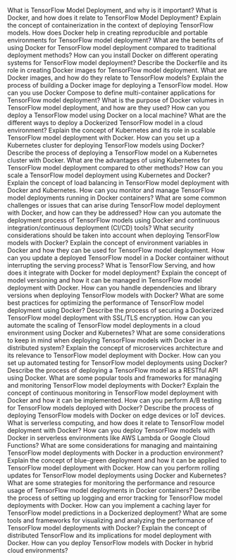 What is TensorFlow Model Deployment, and why is it important?
What is Docker, and how does it relate to TensorFlow Model Deployment?
Explain the concept of containerization in the context of deploying TensorFlow models.
How does Docker help in creating reproducible and portable environments for TensorFlow model deployment?
What are the benefits of using Docker for TensorFlow model deployment compared to traditional deployment methods?
How can you install Docker on different operating systems for TensorFlow model deployment?
Describe the Dockerfile and its role in creating Docker images for TensorFlow model deployment.
What are Docker images, and how do they relate to TensorFlow models?
Explain the process of building a Docker image for deploying a TensorFlow model.
How can you use Docker Compose to define multi-container applications for TensorFlow model deployment?
What is the purpose of Docker volumes in TensorFlow model deployment, and how are they used?
How can you deploy a TensorFlow model using Docker on a local machine?
What are the different ways to deploy a Dockerized TensorFlow model in a cloud environment?
Explain the concept of Kubernetes and its role in scalable TensorFlow model deployment with Docker.
How can you set up a Kubernetes cluster for deploying TensorFlow models using Docker?
Describe the process of deploying a TensorFlow model on a Kubernetes cluster with Docker.
What are the advantages of using Kubernetes for TensorFlow model deployment compared to other methods?
How can you scale a TensorFlow model deployment using Kubernetes and Docker?
Explain the concept of load balancing in TensorFlow model deployment with Docker and Kubernetes.
How can you monitor and manage TensorFlow model deployments running in Docker containers?
What are some common challenges or issues that can arise during TensorFlow model deployment with Docker, and how can they be addressed?
How can you automate the deployment process of TensorFlow models using Docker and continuous integration/continuous deployment (CI/CD) tools?
What security considerations should be taken into account when deploying TensorFlow models with Docker?
Explain the concept of environment variables in Docker and how they can be used for TensorFlow model deployment.
How can you update a deployed TensorFlow model in a Docker container without interrupting the serving process?
What is TensorFlow Serving, and how does it integrate with Docker for model deployment?
Explain the concept of model versioning and how it can be managed in TensorFlow model deployment with Docker.
How can you handle dependencies and library versions when deploying TensorFlow models with Docker?
What are some best practices for optimizing the performance of TensorFlow model deployment using Docker?
Describe the process of securing a Dockerized TensorFlow model deployment with SSL/TLS encryption.
How can you automate the scaling of TensorFlow model deployments in a cloud environment using Docker and Kubernetes?
What are some considerations to keep in mind when deploying TensorFlow models with Docker in a distributed system?
Explain the concept of microservices architecture and its relevance to TensorFlow model deployment with Docker.
How can you set up automated testing for TensorFlow model deployments using Docker?
Describe the process of deploying a TensorFlow model as a RESTful API using Docker.
What are some popular tools and frameworks for managing and monitoring TensorFlow model deployments with Docker?
Explain the concept of continuous monitoring in TensorFlow model deployment with Docker and how it can be implemented.
How can you perform A/B testing for TensorFlow models deployed with Docker?
Describe the process of deploying TensorFlow models with Docker on edge devices or IoT devices.
What is serverless computing, and how does it relate to TensorFlow model deployment with Docker?
How can you deploy TensorFlow models with Docker in serverless environments like AWS Lambda or Google Cloud Functions?
What are some considerations for managing and maintaining TensorFlow model deployments with Docker in a production environment?
Explain the concept of blue-green deployment and how it can be applied to TensorFlow model deployment with Docker.
How can you perform rolling updates for TensorFlow model deployments using Docker and Kubernetes?
What are some strategies for monitoring the performance and resource usage of TensorFlow model deployments in Docker containers?
Describe the process of setting up logging and error tracking for TensorFlow model deployments with Docker.
How can you implement a caching layer for TensorFlow model predictions in a Dockerized deployment?
What are some tools and frameworks for visualizing and analyzing the performance of TensorFlow model deployments with Docker?
Explain the concept of distributed TensorFlow and its implications for model deployment with Docker.
How can you deploy TensorFlow models with Docker in hybrid cloud environments?